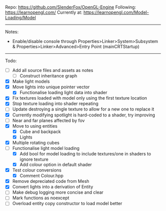 Repo: https://github.com/SlenderFox/OpenGL-Engine
Following: https://learnopengl.com/
Currently at: https://learnopengl.com/Model-Loading/Model
___
Notes:
- Enable/disable console through
	Properties>Linker>System>Subsystem & Properties>Linker>Advanced>Entry Point (mainCRTStartup)
___
Todo:
- [ ] Add all source files and assets as notes
	- [ ] Construct inheritance graph
- [x] Make light models
- [x] Move lights into unique pointer vector
	- [x] Functionalise loading light data into shader
- [x] Fix textures loaded with model only using the first texture location
- [x] Stop texture loading into shader repeating
- [ ] Update destroying a single texture to allow for a new one to replace it
- [x] Currently modifying spotlight is hard-coded to a shader, try improving
- [ ] Near and far planes affected by fov
- [x] Move to using entities
	- [x] Cube and backpack
	- [x] Lights
- [x] Multiple rotating cubes
- [ ] Functionalise light model loading
	- [x] Add bool for model loading to include textures/one in shaders to ignore texture
	- [x] Add colour option in default shader
- [x] Test colour conversions
	- [x] Comment Colour.hpp
- [x] Remove depreciated code from Mesh
- [x] Convert lights into a derivation of Entity
- [ ] Make debug logging more concise and clear
- [ ] Mark functions as noexcept
- [ ] Overload entity copy constructor to load model better